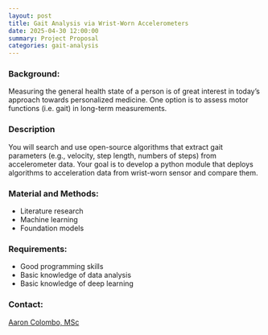```yaml
---
layout: post
title: Gait Analysis via Wrist-Worn Accelerometers
date: 2025-04-30 12:00:00
summary: Project Proposal
categories: gait-analysis
---
```


### Background:
Measuring the general health state of a person is of great interest in today’s approach towards personalized medicine. One option is to assess motor functions (i.e. gait) in long-term measurements.

### Description
You will search and use open-source algorithms that extract gait parameters (e.g., velocity, step length, numbers of steps) from accelerometer data. Your goal is to develop a python module that deploys algorithms to acceleration data from wrist-worn sensor and compare them.

### Material and Methods:
- Literature research
- Machine learning
- Foundation models

### Requirements:
- Good programming skills
- Basic knowledge of data analysis
- Basic knowledge of deep learning

### Contact:
[Aaron Colombo, MSc](mailto:aaron.colombo@unibe.ch)
